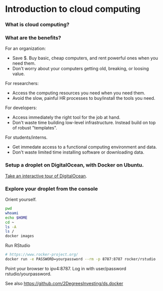 # Introduction to cloud computing 

### What is cloud computing?

### What are the benefits?

For an organization:

* Save $. Buy basic, cheap computers, and rent powerful ones when you
need them.
* Don't worry about your computers getting old, breaking, or loosing value.

For researchers:

* Access the computing resources you need when you need them.
* Avoid the slow, painful HR processes to buy/install the tools you need.

For developers:

* Access immediately the right tool for the job at hand. 
* Don't waste time building low-level infrastructure. Instead build on
top of robust "templates".

For students/interns.

* Get immedate access to a functional computing environment and data.
* Don't waste limited time installing software or downloading data.

### Setup a droplet on DigitalOcean, with Docker on Ubuntu.

[Take an interactive tour of DigitalOcean](https://www.digitalocean.com/try/developer-brand#tour).

### Explore your droplet from the console

Orient yourself.

```bash
pwd
whoami
echo $HOME
cd ~
ls -A
ls /
docker images
```

Run RStudio

```bash
# https://www.rocker-project.org/
docker run -e PASSWORD=yourpassword --rm -p 8787:8787 rocker/rstudio
```

Point your browser to ipv4:8787. Log in with user/password rstudio/yourpassword. 

See also https://github.com/2DegreesInvesting/ds.docker
